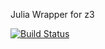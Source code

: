 Julia Wrapper for z3

[![Build Status](https://travis-ci.org/zenna/z3.jl.svg?branch=master)](https://travis-ci.org/zenna/z3.jl)

